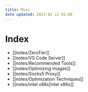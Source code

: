 ```yaml
---
title: Misc
date updated: 2023-02-11 01:00
---
```


# Index

- [[notes/ZeroTier]]
- [[notes/VS Code Server]]
- [[notes/Recommended Tools]]
- [[notes/Optimizing images]]
- [[notes/Socks5 Proxy]]
- [[notes/Optimization Techniques]]
- [[notes/intel x86s|intel x86s]]